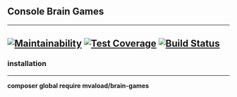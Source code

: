## Console Brain Games   
---   
[![Maintainability](https://api.codeclimate.com/v1/badges/abeaf87357fc6ff6f234/maintainability)](https://codeclimate.com/github/mvaload/project-lvl1-s312/maintainability) [![Test Coverage](https://api.codeclimate.com/v1/badges/abeaf87357fc6ff6f234/test_coverage)](https://codeclimate.com/github/mvaload/project-lvl1-s312/test_coverage) [![Build Status](https://travis-ci.org/mvaload/project-lvl1-s312.svg?branch=master)](https://travis-ci.org/mvaload/project-lvl1-s312)   
---   
### installation   
---   
**composer global require mvaload/brain-games**